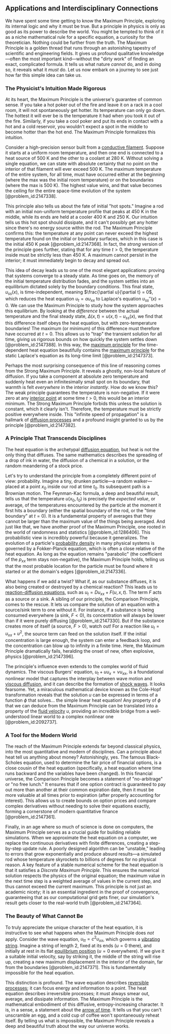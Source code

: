 ## Applications and Interdisciplinary Connections

We have spent some time getting to know the Maximum Principle, exploring its internal logic and why it must be true. But a principle in physics is only as good as its power to describe the world. You might be tempted to think of it as a niche mathematical rule for a specific equation, a curiosity for the theoretician. Nothing could be further from the truth. The Maximum Principle is a golden thread that runs through an astonishing tapestry of scientific and engineering fields. It gives us profound qualitative knowledge—often the most important kind—without the "dirty work" of finding an exact, complicated formula. It tells us what nature *cannot* do, and in doing so, it reveals what it *must* do. Let us now embark on a journey to see just how far this simple idea can take us.

### The Physicist's Intuition Made Rigorous

At its heart, the Maximum Principle is the universe's guarantee of common sense. If you take a hot poker out of the fire and leave it on a rack in a cool room, it will not spontaneously get hotter. Its temperature can only go down. The hottest it will ever be is the temperature it had when you took it out of the fire. Similarly, if you take a cool poker and put its ends in contact with a hot and a cold reservoir, you wouldn't expect a spot in the middle to become hotter than the hot end. The Maximum Principle formalizes this intuition.

Consider a high-precision sensor built from a [conductive filament](@article_id:186787). Suppose it starts at a uniform room temperature, and then one end is connected to a heat source of $500$ K and the other to a coolant at $280$ K. Without solving a single equation, we can state with absolute certainty that no point on the interior of that filament will ever exceed $500$ K. The maximum temperature of the entire system, for all time, must have occurred either at the beginning (where the max was the initial room temperature) or on the boundaries (where the max is $500$ K). The highest value wins, and that value becomes the ceiling for the entire space-time evolution of the system [@problem_id:2147338].

This principle also tells us about the fate of initial "hot spots." Imagine a rod with an initial non-uniform temperature profile that peaks at $450$ K in the middle, while its ends are held at a cooler $400$ K and $250$ K. Our intuition tells us this hot spot should dissipate, and it can't possibly get any hotter since there's no energy source within the rod. The Maximum Principle confirms this: the temperature at any point can never exceed the highest temperature found on the initial or boundary surfaces, which in this case is the initial $450$ K peak [@problem_id:2147368]. In fact, the *strong* version of the principle goes further, stating that for any time $t>0$, the temperature inside must be strictly less than $450$ K. A maximum cannot persist in the interior; it must immediately begin to decay and spread out.

This idea of decay leads us to one of the most elegant applications: proving that systems converge to a steady state. As time goes on, the memory of the initial temperature distribution fades, and the system settles into an equilibrium dictated solely by the boundary conditions. This final state, $u_{ss}(x)$, is time-independent, meaning $\frac{\partial u}{\partial t} = 0$, which reduces the heat equation $u_t = \alpha u_{xx}$ to Laplace's equation $u_{ss}''(x) = 0$. We can use the Maximum Principle to study how the system approaches this equilibrium. By looking at the *difference* between the actual temperature and the final steady state, $\Delta(x,t) = u(x,t) - u_{ss}(x)$, we find that this difference itself obeys the heat equation, but with zero-temperature boundaries! The maximum (or minimum) of this difference must therefore have occurred at $t=0$. This allows us to "trap" the transient solution for all time, giving us rigorous bounds on how quickly the system settles down [@problem_id:2147388]. In this way, the [maximum principle](@article_id:138117) for the time-dependent heat equation beautifully contains the [maximum principle](@article_id:138117) for the static Laplace's equation as its long-time limit [@problem_id:2147373].

Perhaps the most surprising consequence of this line of reasoning comes from the Strong Maximum Principle. It reveals a ghostly, non-local feature of diffusion. If you take a component at absolute zero temperature and suddenly heat even an infinitesimally small spot on its boundary, that warmth is felt *everywhere* in the interior *instantly*. How do we know this? The weak principle guarantees the temperature is non-negative. If it were zero at any [interior point](@article_id:149471) at some time $t>0$, this would be an interior minimum. The Strong Maximum Principle forbids this unless the solution is constant, which it clearly isn't. Therefore, the temperature must be strictly positive everywhere inside. This "infinite speed of propagation" is a hallmark of [diffusion processes](@article_id:170202) and a profound insight granted to us by the principle [@problem_id:2147382].

### A Principle That Transcends Disciplines

The heat equation is the archetypal [diffusion equation](@article_id:145371), but heat is not the only thing that diffuses. The same mathematics describes the spreading of a drop of ink in water, the diffusion of a chemical in a solution, or the random meandering of a stock price.

Let's try to understand the principle from a completely different point of view: probability. Imagine a tiny, drunken particle—a random walker—placed at a point $x_0$ inside our rod at time $t_0$. Its subsequent path is a Brownian motion. The Feynman-Kac formula, a deep and beautiful result, tells us that the temperature $u(x_0, t_0)$ is precisely the *expected value*, or average, of the temperatures encountered by the particle at the moment it first hits a boundary (either the spatial boundary of the rod, or the "time boundary" at $t=0$). It is a fundamental property of averages that they cannot be larger than the maximum value of the things being averaged. And just like that, we have another proof of the Maximum Principle, one rooted in the world of randomness and statistics [@problem_id:1286406]. This probabilistic view is incredibly powerful because it generalizes. The evolution of a particle's [probability density](@article_id:143372) in many physical systems is governed by a Fokker-Planck equation, which is often a close relative of the heat equation. As long as the equation remains "parabolic" (the coefficient of the $p_{xx}$ term stays non-negative), the Maximum Principle holds, telling us that the most probable location for the particle must be found where it started or at the domain's edges [@problem_id:2147336].

What happens if we add a twist? What if, as our substance diffuses, it is also being created or destroyed by a chemical reaction? This leads us to [reaction-diffusion equations](@article_id:169825), such as $u_t = D u_{xx} + F(u,x,t)$. The term $F$ acts as a source or a sink. A sibling of our principle, the Comparison Principle, comes to the rescue. It lets us compare the solution of an equation with a source/sink term to one without it. For instance, if a substance is being consumed everywhere (a sink, $F<0$), its concentration will always be lower than if it were purely diffusing [@problem_id:2147330]. But if the substance creates more of itself (a source, $F>0$), watch out! For a reaction like $u_t = u_{xx} + u^2$, the source term can feed on the solution itself. If the initial concentration is large enough, the system can enter a feedback loop, and the concentration can blow up to infinity in a finite time. Here, the Maximum Principle dramatically fails, heralding the onset of new, often explosive, physics [@problem_id:2147396].

The principle's influence even extends to the complex world of fluid dynamics. The viscous Burgers' equation, $u_t + u u_x = \nu u_{xx}$, is a foundational nonlinear model that captures the interplay between wave motion and [viscous diffusion](@article_id:187195), and it can describe the formation of [shock waves](@article_id:141910). It looks fearsome. Yet, a miraculous mathematical device known as the Cole-Hopf transformation reveals that the solution $u$ can be expressed in terms of a function $\phi$ that solves... the simple linear heat equation! Any property of $\phi$ that we can deduce from the Maximum Principle can be translated into a property of the [fluid velocity](@article_id:266826) $u$, providing an incredible bridge from a well-understood linear world to a complex nonlinear one [@problem_id:2092737].

### A Tool for the Modern World

The reach of the Maximum Principle extends far beyond classical physics, into the most quantitative and modern of disciplines.
Can a principle about heat tell us anything about money? Astonishingly, yes. The famous Black-Scholes equation, used to determine the fair price of financial options, is a close cousin of the heat equation (specifically, a heat equation where time runs backward and the variables have been changed). In this financial universe, the Comparison Principle becomes a statement of "no-arbitrage" or "no free lunch." It ensures that if one option contract is guaranteed to pay out more than another at their common expiration date, then it must be more valuable at all times prior to expiration (after properly accounting for interest). This allows us to create bounds on option prices and compare complex derivatives without needing to solve their equations exactly, forming a cornerstone of modern quantitative finance [@problem_id:2147361].

Finally, in an age where so much of science is done on computers, the Maximum Principle serves as a crucial guide for building reliable simulations. When we approximate the heat equation on a computer, we replace the continuous derivatives with finite differences, creating a step-by-step update rule. A poorly designed algorithm can be "unstable," leading to errors that grow exponentially and produce absurd results—a simulated rod whose temperature skyrockets to billions of degrees for no physical reason. A key feature of a stable numerical scheme for the heat equation is that it satisfies a *Discrete Maximum Principle*. This ensures the numerical solution respects the physics of the original equation; the maximum value in the next time step is a weighted average of values in the current step, and thus cannot exceed the current maximum. This principle is not just an academic nicety; it is an essential ingredient in the proof of convergence, guaranteeing that as our computational grid gets finer, our simulation's result gets closer to the real-world truth [@problem_id:2147364].

### The Beauty of What Cannot Be

To truly appreciate the unique character of the heat equation, it is instructive to see what happens when the Maximum Principle does *not* apply. Consider the wave equation, $u_{tt} = c^2 u_{xx}$, which governs a [vibrating string](@article_id:137962). Imagine a string of length 2, fixed at its ends ($u=0$ there), and initially at rest in its flat [equilibrium position](@article_id:271898) ($u=0$ everywhere). If we give it a suitable initial velocity, say by striking it, the middle of the string will rise up, creating a new maximum displacement in the interior of the domain, far from the boundaries [@problem_id:2147371]. This is fundamentally impossible for the heat equation.

This distinction is profound. The wave equation describes [reversible processes](@article_id:276131); it can focus energy and information to a point. The heat equation describes irreversible processes; it must always smear out, average, and dissipate information. The Maximum Principle is the mathematical embodiment of this diffusive, entropy-increasing character. It is, in a sense, a statement about the [arrow of time](@article_id:143285). It tells us that you can't unscramble an egg, and a cold cup of coffee won't spontaneously reheat itself. By telling us what is impossible, the Maximum Principle reveals a deep and beautiful truth about the way our universe works.